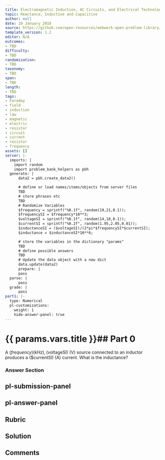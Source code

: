 ```yaml
---
title: Electromagnetic Induction, AC Circuits, and Electrical Technologies
topic: Reactance, Inductive and Capacitive
author: null
date: 19 January 2018
source: https://github.com/open-resources/webwork-open-problem-library/tree/master/Contrib/BrockPhysics/College_Physics_Urone/23.Electromagnetic_Induction_AC_Circuits_and_Electrical_Technologies/23-11.Reactance_Inductive_and_Capacitive/NU_U17_23_11_007.pg
template_version: 1.2
editor: N/A
outcomes:
- TBD
difficulty:
- TBD
randomization:
- TBD
taxonomy:
- TBD
span:
- TBD
length:
- TBD
tags:
- Faraday
- field
- induction
- law
- magnetic
- electric
- resistor
- circuit
- current
- resistor
- frequency
assets: []
server: |-
  imports: |
    import random
    import problem_bank_helpers as pbh
  generate: |
      data2 = pbh.create_data2()

      # define or load names/items/objects from server files
      TBD
      # store phrases etc
      TBD
      # Randomize Variables
      $frequency = sprintf("%0.1f", random(19,21,0.1));
      $frequencySI = $frequency*10**3;
      $voltageSI = sprintf("%0.1f", random(14,18,0.1));
      $currentSI = sprintf("%0.2f", random(1.95,2.05,0.01));
      $inductanceSI = ($voltageSI)/(2*pi*$frequencySI*$currentSI);
      $inductance = $inductanceSI*10**6;

      # store the variables in the dictionary "params"
      TBD
      # define possible answers
      TBD
      # Update the data object with a new dict
      data.update(data2)
      prepare: |
      pass
  parse: |
      pass
  grade: |
      pass
part1: |-
  type: Numerical
  pl-customizations:
    weight: 1
    hide-answer-panel: true
---
```


# {{ params.vars.title }}## Part 0 
A ($frequency) (kHz), ($voltageSI) (V) source connected to an inductor produces a ($currentSI) (A) current. What is the inductance? 


### Answer Section 


## pl-submission-panel 


## pl-answer-panel 


## Rubric 


## Solution 


## Comments 


